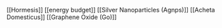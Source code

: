 [[Hormesis]]
[[energy budget]]
[[Silver Nanoparticles (Agnps)]]
[[Acheta Domesticus]]
[[Graphene Oxide (Go)]]
